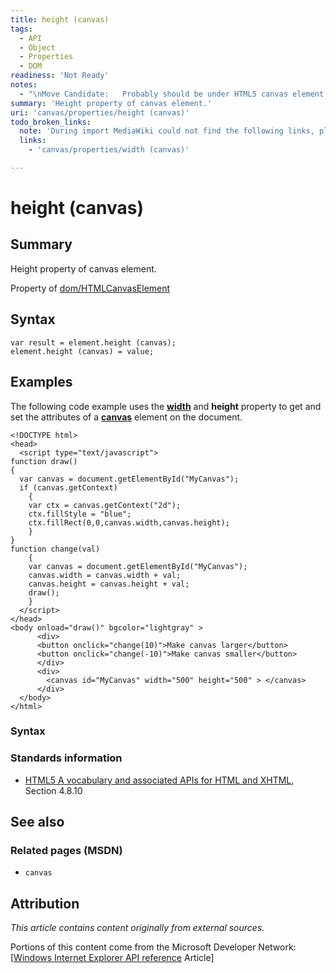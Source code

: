 ```yaml
---
title: height (canvas)
tags:
  - API
  - Object
  - Properties
  - DOM
readiness: 'Not Ready'
notes:
  - "\nMove Candidate:   Probably should be under HTML5 canvas element. See HTML5 specification.\n\n"
summary: 'Height property of canvas element.'
uri: 'canvas/properties/height (canvas)'
todo_broken_links:
  note: 'During import MediaWiki could not find the following links, please fix and adjust this list.'
  links:
    - 'canvas/properties/width (canvas)'

---
```

# height (canvas)

## Summary

Height property of canvas element.

<span data-meta="applies_to" data-type="key">Property of <span data-type="value">[dom/HTMLCanvasElement](/dom/HTMLCanvasElement)</span></span>

## Syntax

``` {.js}
var result = element.height (canvas);
element.height (canvas) = value;
```

## Examples

The following code example uses the [**width**](/w/index.php?title=canvas/properties/width_(canvas)&action=edit&redlink=1) and **height** property to get and set the attributes of a [**canvas**](/canvas/objects/canvas) element on the document.

    <!DOCTYPE html>
    <head>
      <script type="text/javascript">
    function draw()
    {
      var canvas = document.getElementById("MyCanvas");
      if (canvas.getContext)
        {
        var ctx = canvas.getContext("2d");
        ctx.fillStyle = "blue";
        ctx.fillRect(0,0,canvas.width,canvas.height);
        }
    }
    function change(val)
        {
        var canvas = document.getElementById("MyCanvas");
        canvas.width = canvas.width + val;
        canvas.height = canvas.height + val;
        draw();
        }
      </script>
    </head>
    <body onload="draw()" bgcolor="lightgray" >
          <div>
          <button onclick="change(10)">Make canvas larger</button>
          <button onclick="change(-10)">Make canvas smaller</button>
          </div>
          <div>
            <canvas id="MyCanvas" width="500" height="500" > </canvas>
          </div>
      </body>
    </html>

### Syntax

### Standards information

-   [HTML5 A vocabulary and associated APIs for HTML and XHTML](http://go.microsoft.com/fwlink/p/?linkid=221374), Section 4.8.10

## See also

### Related pages (MSDN)

-   `canvas`

## Attribution

*This article contains content originally from external sources.*

Portions of this content come from the Microsoft Developer Network: [[Windows Internet Explorer API reference](http://msdn.microsoft.com/en-us/library/ie/hh828809%28v=vs.85%29.aspx) Article]

